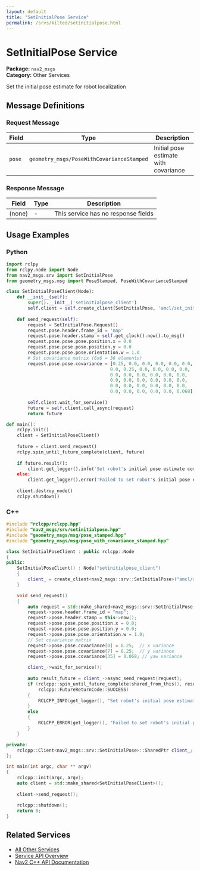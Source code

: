 ```yaml
---
layout: default
title: "SetInitialPose Service"
permalink: /srvs/kilted/setinitialpose.html
---
```


# SetInitialPose Service

**Package:** `nav2_msgs`  
**Category:** Other Services

Set the initial pose estimate for robot localization

## Message Definitions

### Request Message

| Field | Type | Description |
|-------|------|-------------|
| `pose` | `geometry_msgs/PoseWithCovarianceStamped` | Initial pose estimate with covariance |


### Response Message

| Field | Type | Description |
|-------|------|-------------|
| (none) | - | This service has no response fields |


## Usage Examples

### Python

```python
import rclpy
from rclpy.node import Node
from nav2_msgs.srv import SetInitialPose
from geometry_msgs.msg import PoseStamped, PoseWithCovarianceStamped

class SetInitialPoseClient(Node):
    def __init__(self):
        super().__init__('setinitialpose_client')
        self.client = self.create_client(SetInitialPose, 'amcl/set_initial_pose')
        
    def send_request(self):
        request = SetInitialPose.Request()
        request.pose.header.frame_id = 'map'
        request.pose.header.stamp = self.get_clock().now().to_msg()
        request.pose.pose.pose.position.x = 0.0
        request.pose.pose.pose.position.y = 0.0
        request.pose.pose.pose.orientation.w = 1.0
        # Set covariance matrix (6x6 = 36 elements)
        request.pose.pose.covariance = [0.25, 0.0, 0.0, 0.0, 0.0, 0.0,
                                       0.0, 0.25, 0.0, 0.0, 0.0, 0.0,
                                       0.0, 0.0, 0.0, 0.0, 0.0, 0.0,
                                       0.0, 0.0, 0.0, 0.0, 0.0, 0.0,
                                       0.0, 0.0, 0.0, 0.0, 0.0, 0.0,
                                       0.0, 0.0, 0.0, 0.0, 0.0, 0.068]
        
        self.client.wait_for_service()
        future = self.client.call_async(request)
        return future

def main():
    rclpy.init()
    client = SetInitialPoseClient()
    
    future = client.send_request()
    rclpy.spin_until_future_complete(client, future)
    
    if future.result():
        client.get_logger().info('Set robot's initial pose estimate completed')
    else:
        client.get_logger().error('Failed to set robot's initial pose estimate')
        
    client.destroy_node()
    rclpy.shutdown()
```

### C++

```cpp
#include "rclcpp/rclcpp.hpp"
#include "nav2_msgs/srv/setinitialpose.hpp"
#include "geometry_msgs/msg/pose_stamped.hpp"
#include "geometry_msgs/msg/pose_with_covariance_stamped.hpp"

class SetInitialPoseClient : public rclcpp::Node
{
public:
    SetInitialPoseClient() : Node("setinitialpose_client")
    {
        client_ = create_client<nav2_msgs::srv::SetInitialPose>("amcl/set_initial_pose");
    }

    void send_request()
    {
        auto request = std::make_shared<nav2_msgs::srv::SetInitialPose::Request>();
        request->pose.header.frame_id = "map";
        request->pose.header.stamp = this->now();
        request->pose.pose.pose.position.x = 0.0;
        request->pose.pose.pose.position.y = 0.0;
        request->pose.pose.pose.orientation.w = 1.0;
        // Set covariance matrix
        request->pose.pose.covariance[0] = 0.25;  // x variance
        request->pose.pose.covariance[7] = 0.25;  // y variance
        request->pose.pose.covariance[35] = 0.068; // yaw variance

        client_->wait_for_service();
        
        auto result_future = client_->async_send_request(request);
        if (rclcpp::spin_until_future_complete(shared_from_this(), result_future) ==
            rclcpp::FutureReturnCode::SUCCESS)
        {
            RCLCPP_INFO(get_logger(), "Set robot's initial pose estimate completed");
        }
        else
        {
            RCLCPP_ERROR(get_logger(), "Failed to set robot's initial pose estimate");
        }
    }

private:
    rclcpp::Client<nav2_msgs::srv::SetInitialPose>::SharedPtr client_;
};

int main(int argc, char ** argv)
{
    rclcpp::init(argc, argv);
    auto client = std::make_shared<SetInitialPoseClient>();
    
    client->send_request();
    
    rclcpp::shutdown();
    return 0;
}
```

## Related Services

- [All Other Services](/kilted/srvs/index.html#other-services)
- [Service API Overview](/kilted/srvs/index.html)
- [Nav2 C++ API Documentation](/kilted/html/index.html)